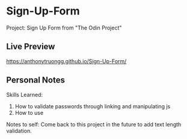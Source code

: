 # Sign-Up-Form
Project: Sign Up Form from "The Odin Project"

## Live Preview
https://anthonytruongg.github.io/Sign-Up-Form/

## Personal Notes
Skills Learned:
1. How to validate passwords through linking and manipulating js
2. How to use <form>

Notes to self:
Come back to this project in the future to add text length validation.
